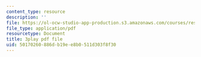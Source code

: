 ```yaml
---
content_type: resource
description: ''
file: https://ol-ocw-studio-app-production.s3.amazonaws.com/courses/res-6-012-introduction-to-probability-spring-2018/50170260886db19ee8b0511d303f8f30_eFDU7t6Jxzc.pdf
file_type: application/pdf
resourcetype: Document
title: 3play pdf file
uid: 50170260-886d-b19e-e8b0-511d303f8f30
---
```

